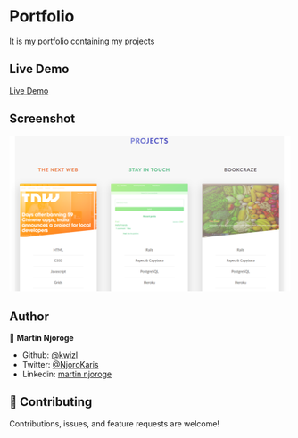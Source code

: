 # Portfolio
It is my portfolio containing my projects

## Live Demo
[Live Demo](https://kwizl.github.io/portfolio/)

## Screenshot
![screenshot](img/screenshot/screenshot.png)

## Author

👤 **Martin Njoroge**

- Github: [@kwizl](https://github.com/kwizl)
- Twitter: [@NjoroKaris](https://twitter.com/NjoroKaris)
- Linkedin: [martin njoroge](https://www.linkedin.com/in/martin-kariuki-njoroge/)

## 🤝 Contributing

Contributions, issues, and feature requests are welcome!

